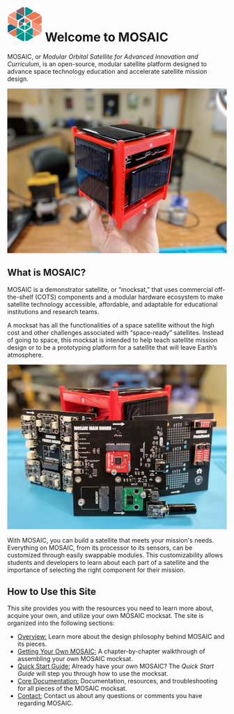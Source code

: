 # <img src="images/MOSAIC_logo_nob.png" width="80" height="80" alt="MOSAIC logo"> Welcome to MOSAIC

MOSAIC, or *Modular Orbital Satellite for Advanced Innovation and Curriculum*, is an open-source, modular satellite platform designed to advance space technology education and accelerate satellite mission design.

![Picture of Assembled MOSAIC](images/assembled_mosaic_in_hand.jpg)

## What is MOSAIC?

MOSAIC is a demonstrator satellite, or “mocksat,” that uses commercial off-the-shelf (COTS) components and a modular hardware ecosystem to make satellite technology accessible, affordable, and adaptable for educational institutions and research teams.

A mocksat has all the functionalities of a space satellite without the high cost and other challenges associated with “space-ready” satellites. Instead of going to space, this mocksat is intended to help teach satellite mission design or to be a prototyping platform for a satellite that will leave Earth’s atmosphere.

![Picture of All MOSAIC Boards](images/mosaic_all_boards.jpg)

With MOSAIC, you can build a satellite that meets your mission's needs. Everything on MOSAIC, from its processor to its sensors, can be customized through easily swappable modules. This customizability allows students and developers to learn about each part of a satellite and the importance of selecting the right component for their mission. 

## How to Use this Site

This site provides you with the resources you need to learn more about, acquire your own, and utilize your own MOSAIC mocksat. The site is organized into the following sections: 

- [Overview:](https://www.mosaicsat.org/overview/) Learn more about the design philosophy behind MOSAIC and its pieces.
- [Getting Your Own MOSAIC:](https://www.mosaicsat.org/getting_mosaic/) A chapter-by-chapter walkthrough of assembling your own MOSAIC mocksat.
- [Quick Start Guide:](https://www.mosaicsat.org/quick_start/) Already have your own MOSAIC? The *Quick Start Guide* will step you through how to use the mocksat.
- [Core Documentation:](https://www.mosaicsat.org/core_documentation/) Documentation, resources, and troubleshooting for all pieces of the MOSAIC mocksat.
- [Contact:](https://www.mosaicsat.org/contact/) Contact us about any questions or comments you have regarding MOSAIC.